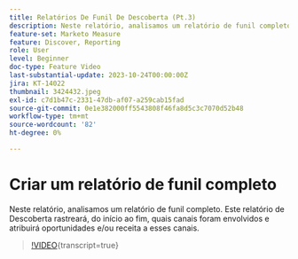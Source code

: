 ```yaml
---
title: Relatórios De Funil De Descoberta (Pt.3)
description: Neste relatório, analisamos um relatório de funil completo. Este relatório de Descoberta rastreará, do início ao fim, quais canais foram envolvidos e atribuirá oportunidades e/ou receita a esses canais.
feature-set: Marketo Measure
feature: Discover, Reporting
role: User
level: Beginner
doc-type: Feature Video
last-substantial-update: 2023-10-24T00:00:00Z
jira: KT-14022
thumbnail: 3424432.jpeg
exl-id: c7d1b47c-2331-47db-af07-a259cab15fad
source-git-commit: 0e1e382000ff5543808f46fa8d5c3c7070d52b48
workflow-type: tm+mt
source-wordcount: '82'
ht-degree: 0%

---
```


# Criar um relatório de funil completo

Neste relatório, analisamos um relatório de funil completo. Este relatório de Descoberta rastreará, do início ao fim, quais canais foram envolvidos e atribuirá oportunidades e/ou receita a esses canais.

>[!VIDEO](https://video.tv.adobe.com/v/3424432/?learn=on){transcript=true}
